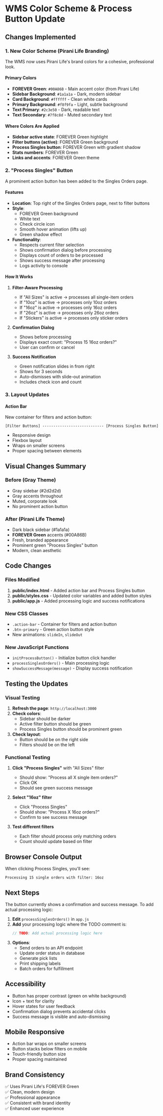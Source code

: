 # WMS Color Scheme & Process Button Update

## Changes Implemented

### 1. New Color Scheme (Pirani Life Branding)

The WMS now uses Pirani Life's brand colors for a cohesive, professional look.

#### Primary Colors
- **FOREVER Green**: `#00A86B` - Main accent color (from Pirani Life)
- **Sidebar Background**: `#1a1a1a` - Dark, modern sidebar
- **Card Background**: `#ffffff` - Clean white cards
- **Primary Background**: `#f8f9fa` - Light, subtle background
- **Text Primary**: `#2c3e50` - Dark, readable text
- **Text Secondary**: `#7f8c8d` - Muted secondary text

#### Where Colors Are Applied
- **Sidebar active state**: FOREVER Green highlight
- **Filter buttons (active)**: FOREVER Green background
- **Process Singles button**: FOREVER Green with gradient shadow
- **Stats numbers**: FOREVER Green
- **Links and accents**: FOREVER Green theme

### 2. "Process Singles" Button

A prominent action button has been added to the Singles Orders page.

#### Features
- **Location**: Top right of the Singles Orders page, next to filter buttons
- **Style**: 
  - FOREVER Green background
  - White text
  - Check circle icon
  - Smooth hover animation (lifts up)
  - Green shadow effect
- **Functionality**:
  - Respects current filter selection
  - Shows confirmation dialog before processing
  - Displays count of orders to be processed
  - Shows success message after processing
  - Logs activity to console

#### How It Works

1. **Filter-Aware Processing**
   - If "All Sizes" is active → processes all single-item orders
   - If "10oz" is active → processes only 10oz orders
   - If "16oz" is active → processes only 16oz orders
   - If "26oz" is active → processes only 26oz orders
   - If "Stickers" is active → processes only sticker orders

2. **Confirmation Dialog**
   - Shows before processing
   - Displays exact count: "Process 15 16oz orders?"
   - User can confirm or cancel

3. **Success Notification**
   - Green notification slides in from right
   - Shows for 3 seconds
   - Auto-dismisses with slide-out animation
   - Includes check icon and count

### 3. Layout Updates

#### Action Bar
New container for filters and action button:
```
[Filter Buttons] ---------------------------- [Process Singles Button]
```

- Responsive design
- Flexbox layout
- Wraps on smaller screens
- Proper spacing between elements

## Visual Changes Summary

### Before (Gray Theme)
- Gray sidebar (#2d2d2d)
- Gray accents throughout
- Muted, corporate look
- No prominent action button

### After (Pirani Life Theme)
- Dark black sidebar (#1a1a1a)
- **FOREVER Green** accents (#00A86B)
- Fresh, branded appearance
- Prominent green "Process Singles" button
- Modern, clean aesthetic

## Code Changes

### Files Modified
1. **public/index.html** - Added action bar and Process Singles button
2. **public/styles.css** - Updated color variables and added button styles
3. **public/app.js** - Added processing logic and success notifications

### New CSS Classes
- `.action-bar` - Container for filters and action button
- `.btn-primary` - Green action button style
- New animations: `slideIn`, `slideOut`

### New JavaScript Functions
- `initProcessButton()` - Initialize button click handler
- `processSinglesOrders()` - Main processing logic
- `showSuccessMessage(message)` - Display success notification

## Testing the Updates

### Visual Testing
1. **Refresh the page**: `http://localhost:3000`
2. **Check colors**:
   - Sidebar should be darker
   - Active filter button should be green
   - Process Singles button should be prominent green
3. **Check layout**:
   - Button should be on the right side
   - Filters should be on the left

### Functional Testing
1. **Click "Process Singles"** with "All Sizes" filter
   - Should show: "Process all X single item orders?"
   - Click OK
   - Should see green success message

2. **Select "16oz" filter**
   - Click "Process Singles"
   - Should show: "Process X 16oz orders?"
   - Confirm to see success message

3. **Test different filters**
   - Each filter should process only matching orders
   - Count should update based on filter

## Browser Console Output

When clicking Process Singles, you'll see:
```
Processing 15 single orders with filter: 16oz
```

## Next Steps

The button currently shows a confirmation and success message. To add actual processing logic:

1. **Edit** `processSinglesOrders()` in `app.js`
2. **Add** your processing logic where the TODO comment is:
   ```javascript
   // TODO: Add actual processing logic here
   ```
3. **Options**:
   - Send orders to an API endpoint
   - Update order status in database
   - Generate pick lists
   - Print shipping labels
   - Batch orders for fulfillment

## Accessibility

- Button has proper contrast (green on white background)
- Icon + text for clarity
- Hover states for user feedback
- Confirmation dialog prevents accidental clicks
- Success message is visible and auto-dismissing

## Mobile Responsive

- Action bar wraps on smaller screens
- Button stacks below filters on mobile
- Touch-friendly button size
- Proper spacing maintained

## Brand Consistency

✅ Uses Pirani Life's FOREVER Green  
✅ Clean, modern design  
✅ Professional appearance  
✅ Consistent with brand identity  
✅ Enhanced user experience



